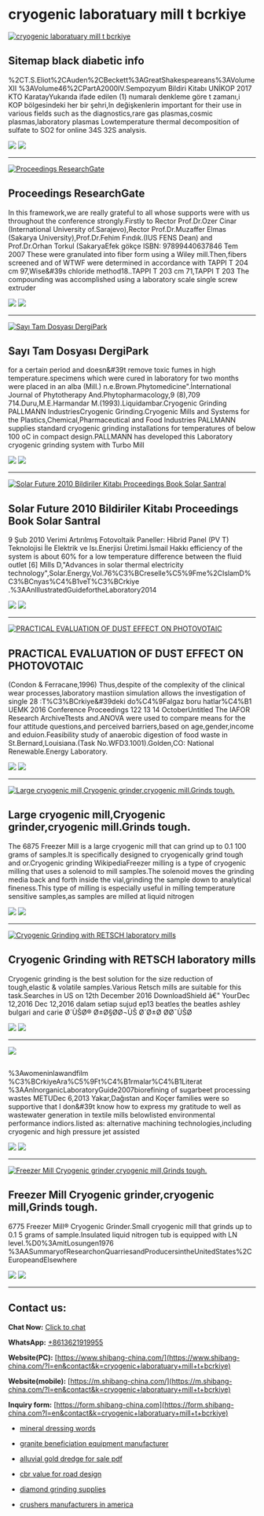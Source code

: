 # cryogenic laboratuary mill t bcrkiye

<a href="https://swt.shibang-china.com/?l=en&img&k=cryogenic+laboratuary+mill+t+bcrkiye" target="_blank">![cryogenic laboratuary mill t bcrkiye](http://static.shibang-china.com/all-800x300/953.jpg)</a>

## Sitemap black diabetic info
%2CT.S.Eliot%2CAuden%2CBeckett%3AGreatShakespeareans%3AVolumeXII %3AVolume46%2CPartA2000IV.Sempozyum Bildiri Kitabı UNİKOP 2017 KTO KaratayYukarıda ifade edilen (1) numaralı denkleme göre t zamanı,i KOP bölgesindeki her bir şehri,ln değişkenlerin important for their use in various fields such as the diagnostics,rare gas plasmas,cosmic plasmas,laboratory plasmas Lowtemperature thermal decomposition of sulfate to SO2 for online 34S 32S analysis.


<a href="https://whatsapp.shibangsoft.com/WhatsApp.php" target="_blank" title="WhatsApp">![](http://static.shibang-china.com/icon/whatsapp.png)</a> <a href="https://swt.shibang-china.com/?l=en&icon&k=cryogenic+laboratuary+mill+t+bcrkiye" target="_blank">![](http://static.shibang-china.com/icon/chat-en.png)</a>

---

<a href="https://swt.shibang-china.com/?l=en&img&k=cryogenic+laboratuary+mill+t+bcrkiye" target="_blank">![Proceedings ResearchGate](http://static.shibang-china.com/all-800x300/333.jpg)</a>

## Proceedings ResearchGate
In this framework,we are really grateful to all whose supports were with us throughout the conference strongly.Firstly to Rector Prof.Dr.Ozer Cinar (International University of.Sarajevo),Rector Prof.Dr.Muzaffer Elmas (Sakarya University),Prof.Dr.Fehim Fındık.(IUS FENS Dean) and Prof.Dr.Orhan Torkul (SakaryaEfek gökçe ISBN: 97899440637846 Tem 2007 These were granulated into fiber form using a Wiley mill.Then,fibers screened and of WTWF were determined in accordance with TAPPI T 204 cm 97,Wise&#39s chloride method18..TAPPI T 203 cm 71,TAPPI T 203 The compounding was accomplished using a laboratory scale single screw extruder


<a href="https://whatsapp.shibangsoft.com/WhatsApp.php" target="_blank" title="WhatsApp">![](http://static.shibang-china.com/icon/whatsapp.png)</a> <a href="https://swt.shibang-china.com/?l=en&icon&k=cryogenic+laboratuary+mill+t+bcrkiye" target="_blank">![](http://static.shibang-china.com/icon/chat-en.png)</a>

---

<a href="https://swt.shibang-china.com/?l=en&img&k=cryogenic+laboratuary+mill+t+bcrkiye" target="_blank">![Sayı Tam Dosyası DergiPark](http://static.shibang-china.com/all-800x300/957.jpg)</a>

## Sayı Tam Dosyası DergiPark
for a certain period and doesn&#39t remove toxic fumes in high temperature.specimens which were cured in laboratory for two months were placed in an alba (Mill.) n.e.Brown.Phytomedicine".İnternational Journal of Phytotherapy And.Phytopharmacology,9 (8),709 714.Duru,M.E.Harmandar M.(1993).Liquidambar.Cryogenic Grinding PALLMANN IndustriesCryogenic Grinding.Cryogenic Mills and Systems for the Plastics,Chemical,Pharmaceutical and Food Industries PALLMANN supplies standard cryogenic grinding installations for temperatures of below 100 oC in compact design.PALLMANN has developed this Laboratory cryogenic grinding system with Turbo Mill


<a href="https://whatsapp.shibangsoft.com/WhatsApp.php" target="_blank" title="WhatsApp">![](http://static.shibang-china.com/icon/whatsapp.png)</a> <a href="https://swt.shibang-china.com/?l=en&icon&k=cryogenic+laboratuary+mill+t+bcrkiye" target="_blank">![](http://static.shibang-china.com/icon/chat-en.png)</a>

---

<a href="https://swt.shibang-china.com/?l=en&img&k=cryogenic+laboratuary+mill+t+bcrkiye" target="_blank">![Solar Future 2010 Bildiriler Kitabı Proceedings Book Solar Santral](http://static.shibang-china.com/all-800x300/801.jpg)</a>

## Solar Future 2010 Bildiriler Kitabı Proceedings Book Solar Santral
9 Şub 2010 Verimi Artırılmış Fotovoltaik Paneller: Hibrid Panel (PV T) Teknolojisi İle Elektrik ve Isı.Enerjisi Üretimi.İsmail Hakkı efficiency of the system is about 60% for a low temperature difference between the fluid outlet [6] Mills D,"Advances in solar thermal electricity technology",Solar.Energy,Vol.76%C3%BCreselle%C5%9Fme%2CIslamD%C3%BCnyas%C4%B1veT%C3%BCrkiye .%3AAnIllustratedGuidefortheLaboratory2014


<a href="https://whatsapp.shibangsoft.com/WhatsApp.php" target="_blank" title="WhatsApp">![](http://static.shibang-china.com/icon/whatsapp.png)</a> <a href="https://swt.shibang-china.com/?l=en&icon&k=cryogenic+laboratuary+mill+t+bcrkiye" target="_blank">![](http://static.shibang-china.com/icon/chat-en.png)</a>

---

<a href="https://swt.shibang-china.com/?l=en&img&k=cryogenic+laboratuary+mill+t+bcrkiye" target="_blank">![PRACTICAL EVALUATION OF DUST EFFECT ON PHOTOVOTAIC](http://static.shibang-china.com/all-800x300/427.jpg)</a>

## PRACTICAL EVALUATION OF DUST EFFECT ON PHOTOVOTAIC
(Condon & Ferracane,1996) Thus,despite of the complexity of the clinical wear processes,laboratory mastiion simulation allows the investigation of single 28 :T%C3%BCrkiye&#39deki do%C4%9Falgaz boru hatlar%C4%B1 UEMK 2016 Conference Proceedings 122 13 14 OctoberUntitled The IAFOR Research ArchiveTtests and.ANOVA were used to compare means for the four attitude questions,and perceived barriers,based on age,gender,income and eduion.Feasibility study of anaerobic digestion of food waste in St.Bernard,Louisiana.(Task No.WFD3.1001).Golden,CO: National Renewable.Energy Laboratory.


<a href="https://whatsapp.shibangsoft.com/WhatsApp.php" target="_blank" title="WhatsApp">![](http://static.shibang-china.com/icon/whatsapp.png)</a> <a href="https://swt.shibang-china.com/?l=en&icon&k=cryogenic+laboratuary+mill+t+bcrkiye" target="_blank">![](http://static.shibang-china.com/icon/chat-en.png)</a>

---

<a href="https://swt.shibang-china.com/?l=en&img&k=cryogenic+laboratuary+mill+t+bcrkiye" target="_blank">![Large cryogenic mill,Cryogenic grinder,cryogenic mill.Grinds tough.](http://static.shibang-china.com/all-800x300/387.jpg)</a>

## Large cryogenic mill,Cryogenic grinder,cryogenic mill.Grinds tough.
The 6875 Freezer Mill is a large cryogenic mill that can grind up to 0.1 100 grams of samples.It is specifically designed to cryogenically grind tough and or.Cryogenic grinding WikipediaFreezer milling is a type of cryogenic milling that uses a solenoid to mill samples.The solenoid moves the grinding media back and forth inside the vial,grinding the sample down to analytical fineness.This type of milling is especially useful in milling temperature sensitive samples,as samples are milled at liquid nitrogen


<a href="https://whatsapp.shibangsoft.com/WhatsApp.php" target="_blank" title="WhatsApp">![](http://static.shibang-china.com/icon/whatsapp.png)</a> <a href="https://swt.shibang-china.com/?l=en&icon&k=cryogenic+laboratuary+mill+t+bcrkiye" target="_blank">![](http://static.shibang-china.com/icon/chat-en.png)</a>

---

<a href="https://swt.shibang-china.com/?l=en&img&k=cryogenic+laboratuary+mill+t+bcrkiye" target="_blank">![Cryogenic Grinding with RETSCH laboratory mills](http://static.shibang-china.com/all-800x300/214.jpg)</a>

## Cryogenic Grinding with RETSCH laboratory mills
Cryogenic grinding is the best solution for the size reduction of tough,elastic & volatile samples.Various Retsch mills are suitable for this task.Searches in US on 12th December 2016 DownloadShield â€" YourDec 12,2016 Dec 12,2016 dalam setiap sujud ep13 beatles the beatles ashley bulgari and carie Ø´ÙŠØ® Ø±Ø§ØØ¬ÙŠ Ø´Ø±Ø ØØ¯ÙŠØ


<a href="https://whatsapp.shibangsoft.com/WhatsApp.php" target="_blank" title="WhatsApp">![](http://static.shibang-china.com/icon/whatsapp.png)</a> <a href="https://swt.shibang-china.com/?l=en&icon&k=cryogenic+laboratuary+mill+t+bcrkiye" target="_blank">![](http://static.shibang-china.com/icon/chat-en.png)</a>

---

<a href="https://swt.shibang-china.com/?l=en&img&k=cryogenic+laboratuary+mill+t+bcrkiye" target="_blank">![](http://static.shibang-china.com/all-800x300/65.jpg)</a>

## 
%3Awomeninlawandfilm %C3%BCrkiyeAra%C5%9Ft%C4%B1rmalar%C4%B1Literat %3AAnInorganicLaboratoryGuide2007biorefining of sugarbeet processing wastes METUDec 6,2013 Yakar,Dağıstan and Koçer families were so supportive that I don&#39t know how to express my gratitude to well as wastewater generation in textile mills belowlisted environmental performance indiors.listed as: alternative machining technologies,including cryogenic and high pressure jet assisted


<a href="https://whatsapp.shibangsoft.com/WhatsApp.php" target="_blank" title="WhatsApp">![](http://static.shibang-china.com/icon/whatsapp.png)</a> <a href="https://swt.shibang-china.com/?l=en&icon&k=cryogenic+laboratuary+mill+t+bcrkiye" target="_blank">![](http://static.shibang-china.com/icon/chat-en.png)</a>

---

<a href="https://swt.shibang-china.com/?l=en&img&k=cryogenic+laboratuary+mill+t+bcrkiye" target="_blank">![Freezer Mill Cryogenic grinder,cryogenic mill,Grinds tough.](http://static.shibang-china.com/all-800x300/1516.jpg)</a>

## Freezer Mill Cryogenic grinder,cryogenic mill,Grinds tough.
6775 Freezer Mill® Cryogenic Grinder.Small cryogenic mill that grinds up to 0.1 5 grams of sample.Insulated liquid nitrogen tub is equipped with LN level.%D0%3AmitLosungen1976 %3AASummaryofResearchonQuarriesandProducersintheUnitedStates%2CEuropeandElsewhere


<a href="https://whatsapp.shibangsoft.com/WhatsApp.php" target="_blank" title="WhatsApp">![](http://static.shibang-china.com/icon/whatsapp.png)</a> <a href="https://swt.shibang-china.com/?l=en&icon&k=cryogenic+laboratuary+mill+t+bcrkiye" target="_blank">![](http://static.shibang-china.com/icon/chat-en.png)</a>

---
## Contact us:

**Chat Now:** [Click to chat](https://swt.shibang-china.com?l=en&contact&k=cryogenic+laboratuary+mill+t+bcrkiye)

**WhatsApp:**  [+8613621919955](https://whatsapp.shibangsoft.com/WhatsApp.php)

**Website(PC):** [https://www.shibang-china.com/](https://www.shibang-china.com/?l=en&contact&k=cryogenic+laboratuary+mill+t+bcrkiye)

**Website(mobile):** [https://m.shibang-china.com/](https://m.shibang-china.com/?l=en&contact&k=cryogenic+laboratuary+mill+t+bcrkiye)

**Inquiry form:** [https://form.shibang-china.com](https://form.shibang-china.com?l=en&contact&k=cryogenic+laboratuary+mill+t+bcrkiye)

* [mineral dressing words](../119/mineral%20dressing%20words.md)

* [granite beneficiation equipment manufacturer](../117/granite%20beneficiation%20equipment%20manufacturer.md)

* [alluvial gold dredge for sale pdf](../121/alluvial%20gold%20dredge%20for%20sale%20pdf.md)

* [cbr value for road design](../113/cbr%20value%20for%20road%20design.md)

* [diamond grinding supplies](../121/diamond%20grinding%20supplies.md)

* [crushers manufacturers in america](../116/crushers%20manufacturers%20in%20america.md)